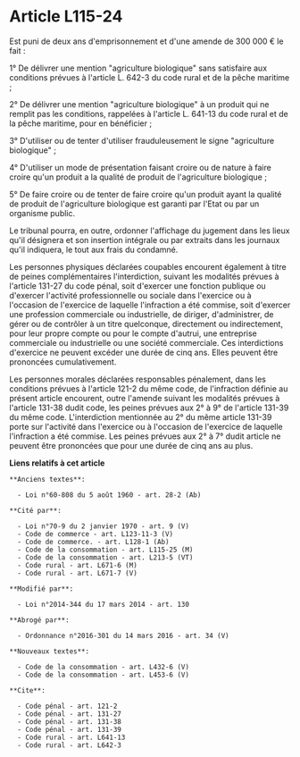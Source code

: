 # Article L115-24

Est puni de deux ans d'emprisonnement et d'une amende de 300 000 € le fait : 

1° De délivrer une mention "agriculture biologique" sans satisfaire aux conditions prévues à l'article L. 642-3 du code rural
et de la pêche maritime ; 

2° De délivrer une mention "agriculture biologique" à un produit qui ne remplit pas les conditions, rappelées à l'article L.
641-13 du code rural et de la pêche maritime, pour en bénéficier ; 

3° D'utiliser ou de tenter d'utiliser frauduleusement le signe "agriculture biologique" ; 

4° D'utiliser un mode de présentation faisant croire ou de nature à faire croire qu'un produit a la qualité de produit de
l'agriculture biologique ; 

5° De faire croire ou de tenter de faire croire qu'un produit ayant la qualité de produit de l'agriculture biologique est
garanti par l'Etat ou par un organisme public. 

Le tribunal pourra, en outre, ordonner l'affichage du jugement dans les lieux qu'il désignera et son insertion intégrale ou
par extraits dans les journaux qu'il indiquera, le tout aux frais du condamné. 

Les personnes physiques déclarées coupables encourent également à titre de peines complémentaires l'interdiction, suivant les
modalités prévues à l'article 131-27 du code pénal, soit d'exercer une fonction publique ou d'exercer l'activité
professionnelle ou sociale dans l'exercice ou à l'occasion de l'exercice de laquelle l'infraction a été commise, soit
d'exercer une profession commerciale ou industrielle, de diriger, d'administrer, de gérer ou de contrôler à un titre
quelconque, directement ou indirectement, pour leur propre compte ou pour le compte d'autrui, une entreprise commerciale ou
industrielle ou une société commerciale. Ces interdictions d'exercice ne peuvent excéder une durée de cinq ans. Elles peuvent
être prononcées cumulativement. 

Les personnes morales déclarées responsables pénalement, dans les conditions prévues à l'article 121-2 du même code, de
l'infraction définie au présent article encourent, outre l'amende suivant les modalités prévues à l'article 131-38 dudit
code, les peines prévues aux 2° à 9° de l'article 131-39 du même code. L'interdiction mentionnée au 2° du même article 131-39
porte sur l'activité dans l'exercice ou à l'occasion de l'exercice de laquelle l'infraction a été commise. Les peines prévues
aux 2° à 7° dudit article ne peuvent être prononcées que pour une durée de cinq ans au plus.

**Liens relatifs à cet article**

	**Anciens textes**:

	  - Loi n°60-808 du 5 août 1960 - art. 28-2 (Ab)

	**Cité par**:

	  - Loi n°70-9 du 2 janvier 1970 - art. 9 (V)
	  - Code de commerce - art. L123-11-3 (V)
	  - Code de commerce. - art. L128-1 (Ab)
	  - Code de la consommation - art. L115-25 (M)
	  - Code de la consommation - art. L213-5 (VT)
	  - Code rural - art. L671-6 (M)
	  - Code rural - art. L671-7 (V)

	**Modifié par**:

	  - Loi n°2014-344 du 17 mars 2014 - art. 130

	**Abrogé par**:

	  - Ordonnance n°2016-301 du 14 mars 2016 - art. 34 (V)

	**Nouveaux textes**:

	  - Code de la consommation - art. L432-6 (V)
	  - Code de la consommation - art. L453-6 (V)

	**Cite**:

	  - Code pénal - art. 121-2
	  - Code pénal - art. 131-27
	  - Code pénal - art. 131-38
	  - Code pénal - art. 131-39
	  - Code rural - art. L641-13
	  - Code rural - art. L642-3
